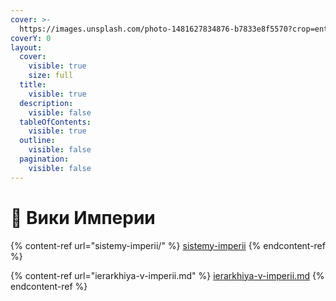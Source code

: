 ```yaml
---
cover: >-
  https://images.unsplash.com/photo-1481627834876-b7833e8f5570?crop=entropy&cs=srgb&fm=jpg&ixid=M3wxOTcwMjR8MHwxfHNlYXJjaHwxfHxsaWJyYXJ5fGVufDB8fHx8MTcyNTgxNDk5Nnww&ixlib=rb-4.0.3&q=85
coverY: 0
layout:
  cover:
    visible: true
    size: full
  title:
    visible: true
  description:
    visible: false
  tableOfContents:
    visible: true
  outline:
    visible: false
  pagination:
    visible: false
---
```


# 📖 Вики Империи

{% content-ref url="sistemy-imperii/" %}
[sistemy-imperii](sistemy-imperii/)
{% endcontent-ref %}

{% content-ref url="ierarkhiya-v-imperii.md" %}
[ierarkhiya-v-imperii.md](ierarkhiya-v-imperii.md)
{% endcontent-ref %}
